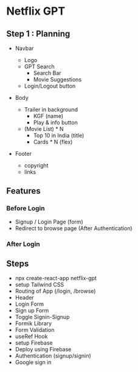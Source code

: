 # Netflix GPT

## Step 1 : Planning

- Navbar

  - Logo
  - GPT Search
    - Search Bar
    - Movie Suggestions
  - Login/Logout button

- Body

  - Trailer in background
    - KGF (name)
    - Play & info button
  - (Movie List) \* N
    - Top 10 in India (title)
    - Cards \* N (flex)

- Footer
  - copyright
  - links

## Features

### Before Login

- Signup / Login Page (form)
- Redirect to browse page (After Authentication)

### After Login

## Steps

- npx create-react-app netflix-gpt
- setup Tailwind CSS
- Routing of App (/login, /browse)
- Header
- Login Form
- Sign up Form
- Toggle Signin-Signup
- Formik Library
- Form Validation
- useRef Hook
- setup Firebase
- Deploy using Firebase
- Authentication (signup/signin)
- Google sign in
